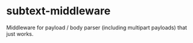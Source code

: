 # subtext-middleware
Middleware for payload / body parser (including multipart payloads) that just works.
